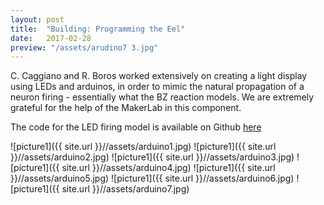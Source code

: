 ```yaml
---
layout: post
title:  "Building: Programming the Eel"
date:   2017-02-28
preview: "/assets/arudino7 3.jpg"
---
```


C. Caggiano and R. Boros worked extensively on creating a light display
using LEDs and arduinos, in order to mimic the natural propagation of
a neuron firing - essentially what the BZ reaction models. We are extremely grateful
for the help of the MakerLab in this component.

The code for the LED firing model is available on Github [here](https://github.com/christacaggiano/led-neuron-firing-model)

![picture1]({{ site.url }}//assets/arduino1.jpg)
![picture1]({{ site.url }}//assets/arduino2.jpg)
![picture1]({{ site.url }}//assets/arduino3.jpg)
![picture1]({{ site.url }}//assets/arduino4.jpg)
![picture1]({{ site.url }}//assets/arduino5.jpg)
![picture1]({{ site.url }}//assets/arduino6.jpg)
![picture1]({{ site.url }}//assets/arduino7.jpg)
